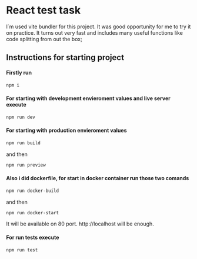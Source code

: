 # React test task

I`m used vite bundler for this project. It was good opportunity for me to try it on practice. It turns out very fast and includes many useful functions like code splitting from out the box;

## Instructions for starting project
#### Firstly run 
```sh
npm i
```
#### For starting with development envieroment values and live server execute 

```sh
npm run dev
```

#### For starting with production envieroment values
```sh
npm run build
```

and then 
```sh
npm run preview
```

#### Also i did dockerfile, for start in docker container run those two comands

```sh
npm run docker-build
```

and then 
```sh
npm run docker-start
```

It will be available on 80 port. http://localhost will be enough.

#### For run tests execute

```sh
npm run test
```